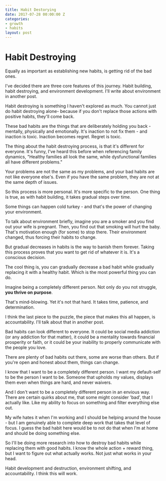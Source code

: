 ```yaml
---
title: Habit Destorying
date: 2017-07-28 00:00:00 Z
categories:
- growth
- habits
layout: post
---
```


# Habit Destroying

Equally as important as establishing new habits, is getting rid of the bad ones.

  
I've decided there are three core features of this journey. Habit building, habit destroying, and environment development. I'll write about environment in another post.

  
Habit destroying is something I haven't explored as much. You cannot just do habit destroying alone- because if you don't replace those actions with positive habits, they'll come back.

  
These bad habits are the things that are deliberately holding you back - mentally, physically and emotionally. It's inaction to not fix them - and inaction is toxic. Inaction becomes regret. Regret is toxic.

  
The thing about the habit destroying process, is that it's different for everyone. It's funny, I've heard this before when referencing family dynamics, "Healthy families all look the same, while dysfunctional families all have different problems."

  
Your problems are not the same as my problems, and your bad habits are not like everyone else's. Even if you have the same problem, they are not at the same depth of issues. 

  
So this process is more personal. It's more specific to the person. One thing is true, as with habit building, it takes gradual steps over time. 

  
Some things can happen cold turkey - and that's the power of changing your environment. 

  
To talk about environment briefly, imagine you are a smoker and you find out your wife is pregnant. Then, you find out that smoking will hurt the baby. That's motivation enough (for some) to stop there. Their environment changed, thus forcing their habits to change.

  
But gradual decreases in habits is the way to banish them forever. Taking this process proves that you want to get rid of whatever it is. It's a conscious decision. 

  
The cool thing is, you can gradually decrease a bad habit while gradually replacing it with a healthy habit. Which is the most powerful thing you can do.

  
Imagine being a completely different person. Not only do you not struggle, **you thrive on purpose**.

  
That's mind-blowing. Yet it's not that hard. It takes time, patience, and determination.

  
I think the last piece to the puzzle, the piece that makes this all happen, is accountability. I'll talk about that in another post.

  
Bad habits can look different to everyone. It could be social media addiction (or any addiction for that matter), it could be a mentality towards financial prosperity or faith, or it could be your inability to properly communicate with the people you love. 

  
There are plenty of bad habits out there, some are worse than others. But if you're open and honest about them, things can change.

  
I know that I want to be a completely different person. I want my default-self to be the person I want to be. Someone that upholds my values, displays them even when things are hard, and never waivers. 

  
And I don't want to be a completely different person in an envious way. There are certain quirks about me, that some might consider 'bad', that I actually like. Like my ability to focus on something and filter everything else out. 

  
My wife hates it when I'm working and I should be helping around the house - but I am genuinely able to complete deep work that takes that level of focus. I guess the bad habit here would be to not do that when I'm at home and should be doing something else.

  
So I'll be doing more research into how to destroy bad habits while replacing them with good habits. I know the whole action + reward thing, but I want to figure out what actually works. Not just what works in your head. 

  
Habit development and destruction, environment shifting, and accountability. I think this will work.
